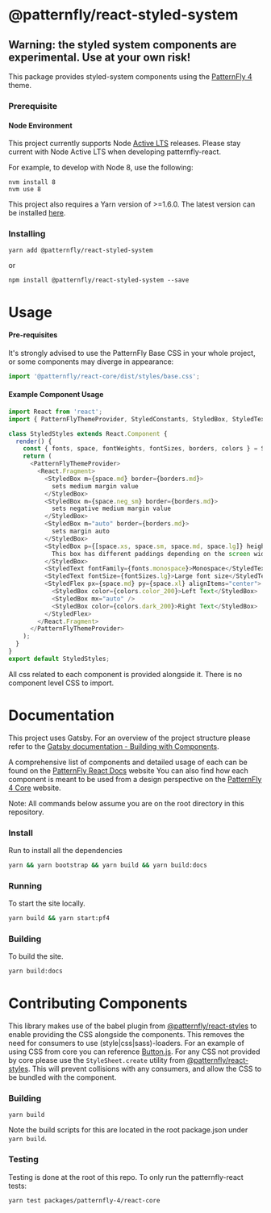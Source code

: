 # @patternfly/react-styled-system

## Warning: the styled system components are experimental. Use at your own risk!

This package provides styled-system components using the [PatternFly 4][patternfly-4] theme.

### Prerequisite

#### Node Environment

This project currently supports Node [Active LTS](https://github.com/nodejs/Release#release-schedule) releases. Please stay current with Node Active LTS when developing patternfly-react.

For example, to develop with Node 8, use the following:

```
nvm install 8
nvm use 8
```

This project also requires a Yarn version of >=1.6.0. The latest version can be installed [here](https://yarnpkg.com/).

### Installing

```
yarn add @patternfly/react-styled-system
```

or

```
npm install @patternfly/react-styled-system --save
```

# Usage

#### Pre-requisites

It's strongly advised to use the PatternFly Base CSS in your whole project, or some components may diverge in appearance:

```javascript
import '@patternfly/react-core/dist/styles/base.css';
```

#### Example Component Usage

```javascript
import React from 'react';
import { PatternFlyThemeProvider, StyledConstants, StyledBox, StyledText } from '@patternfly/react-styled-system';

class StyledStyles extends React.Component {
  render() {
    const { fonts, space, fontWeights, fontSizes, borders, colors } = StyledConstants;
    return (
      <PatternFlyThemeProvider>
        <React.Fragment>
          <StyledBox m={space.md} border={borders.md}>
            sets medium margin value
          </StyledBox>
          <StyledBox m={space.neg_sm} border={borders.md}>
            sets negative medium margin value
          </StyledBox>
          <StyledBox m="auto" border={borders.md}>
            sets margin auto
          </StyledBox>
          <StyledBox p={[space.xs, space.sm, space.md, space.lg]} height={50} border={borders.md}>
            This box has different paddings depending on the screen width
          </StyledBox>
          <StyledText fontFamily={fonts.monospace}>Monospace</StyledText>
          <StyledText fontSize={fontSizes.lg}>Large font size</StyledText>
          <StyledFlex px={space.md} py={space.xl} alignItems="center">
            <StyledBox color={colors.color_200}>Left Text</StyledBox>
            <StyledBox mx="auto" />
            <StyledBox color={colors.dark_200}>Right Text</StyledBox>
          </StyledFlex>
        </React.Fragment>
      </PatternFlyThemeProvider>
    );
  }
}
export default StyledStyles;
```

All css related to each component is provided alongside it. There is no component level CSS to import.

# Documentation

This project uses Gatsby. For an overview of the project structure please refer to the [Gatsby documentation - Building with Components](https://www.gatsbyjs.org/docs/building-with-components/).

A comprehensive list of components and detailed usage of each can be found on the [PatternFly React Docs][docs] website
You can also find how each component is meant to be used from a design perspective on the [PatternFly 4 Core][patternfly-4] website.

Note: All commands below assume you are on the root directory in this repository.

### Install

Run to install all the dependencies

```sh
yarn && yarn bootstrap && yarn build && yarn build:docs
```

### Running

To start the site locally.

```sh
yarn build && yarn start:pf4
```

### Building

To build the site.

```sh
yarn build:docs
```

# Contributing Components

This library makes use of the babel plugin from [@patternfly/react-styles](../react-styles/README.md) to enable providing the CSS alongside the components. This removes the need for consumers to use (style|css|sass)-loaders. For an example of using CSS from core you can reference [Button.js](./src/components/Button/Button.js). For any CSS not provided by core please use the `StyleSheet.create` utility from [@patternfly/react-styles](../react-styles/README.md). This will prevent collisions with any consumers, and allow the CSS to be bundled with the component.

### Building

```
yarn build
```

Note the build scripts for this are located in the root package.json under `yarn build`.

### Testing

Testing is done at the root of this repo. To only run the patternfly-react tests:

```
yarn test packages/patternfly-4/react-core
```

[patternfly-4]: https://github.com/patternfly/patternfly-next
[docs]: https://patternfly-react.surge.sh/patternfly-4
